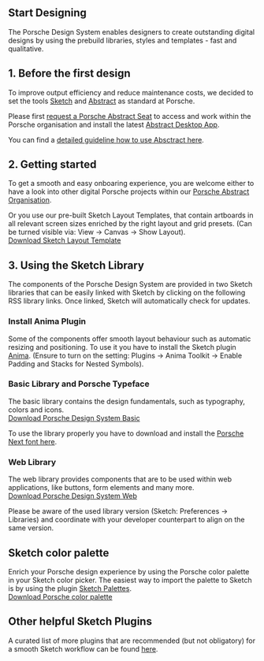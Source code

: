 ## Start Designing

The Porsche Design System enables designers to create outstanding digital designs by using the prebuild libraries, styles and templates - fast and qualitative. 

## 1. Before the first design
To improve output efficiency and reduce maintenance costs, we decided to set the tools [Sketch](https://www.sketch.com/) and [Abstract](https://www.goabstract.com/) as standard at Porsche. 

Please first [request a Porsche Abstract Seat](http://eepurl.com/gnOIXD) to access and work within the Porsche organisation and install the latest [Abstract Desktop App](https://app.goabstract.com/). 

You can find a [detailed guideline how to use Absctract here](#/web/getting-started/design-workflow).

## 2. Getting started
To get a smooth and easy onboaring experience, you are welcome either to have a look into other digital Porsche projects within our [Porsche Abstract Organisation](https://app.abstract.com/organizations/bc37bb03-3469-4b15-99a2-60dbec187bce/projects). 

Or you use our pre-built Sketch Layout Templates, that contain artboards in all relevant screen sizes enriched by the right layout and grid presets. (Can be turned visible via: View → Canvas → Show Layout).  
[Download Sketch Layout Template](http://designsystem.porsche.com/latest/porsche-ui-kit-layout-template.sketch)

## 3. Using the Sketch Library
The components of the Porsche Design System are provided in two Sketch libraries that can be easily linked with Sketch by clicking on the following RSS library links. Once linked, Sketch will automatically check for updates. 

### Install Anima Plugin
Some of the components offer smooth layout behaviour such as automatic resizing and positioning. To use it you have to install the Sketch plugin [Anima](https://www.animaapp.com/). (Ensure to turn on the setting: Plugins → Anima Toolkit → Enable Padding and Stacks for Nested Symbols).   

### Basic Library and Porsche Typeface
The basic library contains the design fundamentals, such as typography, colors and icons.  
[Download Porsche Design System Basic](sketch://add-library?url=https%3A%2F%2Fdesignsystem.porsche.com%2Fporsche-ui-kit-basic.sketch.xml) 

To use the library properly you have to download and install the [Porsche Next font here](http://cdn.ui.porsche.com/porsche-ui-kit/font/v2/Porsche_Next_Desktop_OTF_Lat-Gr-Cyr.zip). 

### Web Library
The web library provides components that are to be used within web applications, like buttons, form elements and many more.  
[Download Porsche Design System Web](sketch://add-library?url=https%3A%2F%2Fdesignsystem.porsche.com%2Fporsche-ui-kit-web.sketch.xml)

Please be aware of the used library version (Sketch: Preferences → Libraries) and coordinate with your developer counterpart to align on the same version.

## Sketch color palette
Enrich your Porsche design experience by using the Porsche color palette in your Sketch color picker. The easiest way to import the palette to Sketch is by using the plugin [Sketch Palettes](https://github.com/andrewfiorillo/sketch-palettes).  
[Download Porsche color palette](https://designsystem.porsche.com/latest/porsche-ui-kit-colors.sketchpalette)

## Other helpful Sketch Plugins
A curated list of more plugins that are recommended (but not obligatory) for a smooth Sketch workflow can be found [here](#/web/getting-started/sketch-plugins).

